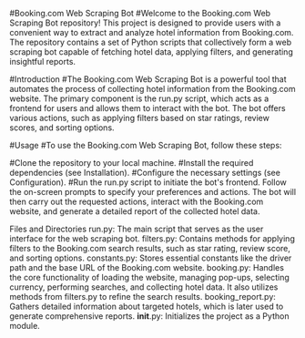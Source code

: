 #Booking.com Web Scraping Bot
#Welcome to the Booking.com Web Scraping Bot repository! This project is designed to provide users with a convenient way to extract and analyze hotel information from Booking.com. The repository contains a set of Python scripts that collectively form a web scraping bot capable of fetching hotel data, applying filters, and generating insightful reports.

#Introduction
#The Booking.com Web Scraping Bot is a powerful tool that automates the process of collecting hotel information from the Booking.com website. The primary component is the run.py script, which acts as a frontend for users and allows them to interact with the bot. The bot offers various actions, such as applying filters based on star ratings, review scores, and sorting options.

#Usage
#To use the Booking.com Web Scraping Bot, follow these steps:

#Clone the repository to your local machine.
#Install the required dependencies (see Installation).
#Configure the necessary settings (see Configuration).
#Run the run.py script to initiate the bot's frontend.
Follow the on-screen prompts to specify your preferences and actions.
The bot will then carry out the requested actions, interact with the Booking.com website, and generate a detailed report of the collected hotel data.

Files and Directories
run.py: The main script that serves as the user interface for the web scraping bot.
filters.py: Contains methods for applying filters to the Booking.com search results, such as star rating, review score, and sorting options.
constants.py: Stores essential constants like the driver path and the base URL of the Booking.com website.
booking.py: Handles the core functionality of loading the website, managing pop-ups, selecting currency, performing searches, and collecting hotel data. It also utilizes methods from filters.py to refine the search results.
booking_report.py: Gathers detailed information about targeted hotels, which is later used to generate comprehensive reports.
__init__.py: Initializes the project as a Python module.
